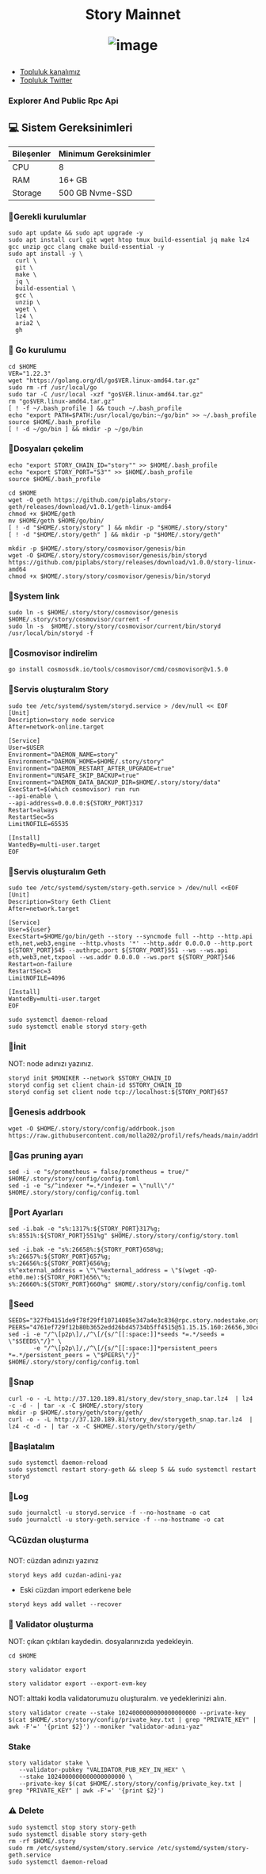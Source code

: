 




<h1 align="center"> Story Mainnet


![image](https://github.com/user-attachments/assets/92e39ea8-fc46-48ef-8f61-a27048d3e5f6)



</h1>


 * [Topluluk kanalımız](https://t.me/corenodechat)<br>
 * [Topluluk Twitter](https://twitter.com/corenodeHQ)<br>


### Explorer And Public Rpc Api



## 💻 Sistem Gereksinimleri
| Bileşenler | Minimum Gereksinimler | 
| ------------ | ------------ |
| CPU |	8|
| RAM	| 16+ GB |
| Storage	| 500 GB Nvme-SSD |


### 🚧Gerekli kurulumlar
```
sudo apt update && sudo apt upgrade -y
sudo apt install curl git wget htop tmux build-essential jq make lz4 gcc unzip gcc clang cmake build-essential -y
sudo apt install -y \
  curl \
  git \
  make \
  jq \
  build-essential \
  gcc \
  unzip \
  wget \
  lz4 \
  aria2 \
  gh
```

### 🚧 Go kurulumu
```
cd $HOME
VER="1.22.3"
wget "https://golang.org/dl/go$VER.linux-amd64.tar.gz"
sudo rm -rf /usr/local/go
sudo tar -C /usr/local -xzf "go$VER.linux-amd64.tar.gz"
rm "go$VER.linux-amd64.tar.gz"
[ ! -f ~/.bash_profile ] && touch ~/.bash_profile
echo "export PATH=$PATH:/usr/local/go/bin:~/go/bin" >> ~/.bash_profile
source $HOME/.bash_profile
[ ! -d ~/go/bin ] && mkdir -p ~/go/bin
```

### 📝Dosyaları çekelim
```
echo "export STORY_CHAIN_ID="story"" >> $HOME/.bash_profile
echo "export STORY_PORT="53"" >> $HOME/.bash_profile
source $HOME/.bash_profile
```
```
cd $HOME
wget -O geth https://github.com/piplabs/story-geth/releases/download/v1.0.1/geth-linux-amd64
chmod +x $HOME/geth
mv $HOME/geth $HOME/go/bin/
[ ! -d "$HOME/.story/story" ] && mkdir -p "$HOME/.story/story"
[ ! -d "$HOME/.story/geth" ] && mkdir -p "$HOME/.story/geth"
```
```
mkdir -p $HOME/.story/story/cosmovisor/genesis/bin
wget -O $HOME/.story/story/cosmovisor/genesis/bin/storyd https://github.com/piplabs/story/releases/download/v1.0.0/story-linux-amd64
chmod +x $HOME/.story/story/cosmovisor/genesis/bin/storyd
```
### 📝System link
```
sudo ln -s $HOME/.story/story/cosmovisor/genesis $HOME/.story/story/cosmovisor/current -f
sudo ln -s  $HOME/.story/story/cosmovisor/current/bin/storyd /usr/local/bin/storyd -f
```
### 📝Cosmovisor indirelim
```
go install cosmossdk.io/tools/cosmovisor/cmd/cosmovisor@v1.5.0
```
### 📝Servis oluşturalım Story
```
sudo tee /etc/systemd/system/storyd.service > /dev/null << EOF
[Unit]
Description=story node service
After=network-online.target

[Service]
User=$USER
Environment="DAEMON_NAME=story"
Environment="DAEMON_HOME=$HOME/.story/story"
Environment="DAEMON_RESTART_AFTER_UPGRADE=true"
Environment="UNSAFE_SKIP_BACKUP=true"
Environment="DAEMON_DATA_BACKUP_DIR=$HOME/.story/story/data"
ExecStart=$(which cosmovisor) run run
--api-enable \
--api-address=0.0.0.0:${STORY_PORT}317
Restart=always
RestartSec=5s
LimitNOFILE=65535

[Install]
WantedBy=multi-user.target
EOF
```
### 📝Servis oluşturalım Geth
```
sudo tee /etc/systemd/system/story-geth.service > /dev/null <<EOF
[Unit]
Description=Story Geth Client
After=network.target

[Service]
User=${user}
ExecStart=$HOME/go/bin/geth --story --syncmode full --http --http.api eth,net,web3,engine --http.vhosts '*' --http.addr 0.0.0.0 --http.port ${STORY_PORT}545 --authrpc.port ${STORY_PORT}551 --ws --ws.api eth,web3,net,txpool --ws.addr 0.0.0.0 --ws.port ${STORY_PORT}546
Restart=on-failure
RestartSec=3
LimitNOFILE=4096

[Install]
WantedBy=multi-user.target
EOF
```
```
sudo systemctl daemon-reload
sudo systemctl enable storyd story-geth
```
### 📝İnit
NOT: node adınızı yazınız.
```
storyd init $MONIKER --network $STORY_CHAIN_ID
storyd config set client chain-id $STORY_CHAIN_ID
storyd config set client node tcp://localhost:${STORY_PORT}657
```
### 📝Genesis addrbook 
```
wget -O $HOME/.story/story/config/addrbook.json https://raw.githubusercontent.com/molla202/profil/refs/heads/main/addrbook.json
```

### 📝Gas pruning ayarı
```
sed -i -e "s/prometheus = false/prometheus = true/" $HOME/.story/story/config/config.toml
sed -i -e "s/^indexer *=.*/indexer = \"null\"/" $HOME/.story/story/config/config.toml
```

### 📝Port Ayarları

```
sed -i.bak -e "s%:1317%:${STORY_PORT}317%g;
s%:8551%:${STORY_PORT}551%g" $HOME/.story/story/config/story.toml

sed -i.bak -e "s%:26658%:${STORY_PORT}658%g;
s%:26657%:${STORY_PORT}657%g;
s%:26656%:${STORY_PORT}656%g;
s%^external_address = \"\"%external_address = \"$(wget -qO- eth0.me):${STORY_PORT}656\"%;
s%:26660%:${STORY_PORT}660%g" $HOME/.story/story/config/config.toml
```
### 📝Seed
```
SEEDS="327fb4151de9f78f29ff10714085e347a4e3c836@rpc.story.nodestake.org:666"
PEERS="4761ef729f12b80b3652edd26bd45734b5ff4515@51.15.15.160:26656,30ce6b2ee08c7313a4ef14dbaef0cc6d6937bded@149.50.101.37:26656,22684dfc5f64dc355a1c68d0e4f7472d208caef9@95.216.243.177:26656,de39ffa62ec29003a892218e50e79935d89f1652@34.139.96.9:26656,1b69b89a871cb232300c8a980bfa1584ec1d8a3e@104.196.19.53:26656,1851180d526f7a4cfc5e391263869ba9d24bb8e7@35.211.255.251:26656,a352a98d79cd4b4d9dac83cf8fe1a69d95c81af7@35.211.57.155:26656"
sed -i -e "/^\[p2p\]/,/^\[/{s/^[[:space:]]*seeds *=.*/seeds = \"$SEEDS\"/}" \
       -e "/^\[p2p\]/,/^\[/{s/^[[:space:]]*persistent_peers *=.*/persistent_peers = \"$PEERS\"/}" $HOME/.story/story/config/config.toml
```
### 📝Snap
```
curl -o - -L http://37.120.189.81/story_dev/story_snap.tar.lz4  | lz4 -c -d - | tar -x -C $HOME/.story/story
mkdir -p $HOME/.story/geth/story/geth/
curl -o - -L http://37.120.189.81/story_dev/storygeth_snap.tar.lz4  | lz4 -c -d - | tar -x -C $HOME/.story/geth/story/geth/
```
### 📝Başlatalım   
```
sudo systemctl daemon-reload
sudo systemctl restart story-geth && sleep 5 && sudo systemctl restart storyd
```
### 📝Log
```
sudo journalctl -u storyd.service -f --no-hostname -o cat
sudo journalctl -u story-geth.service -f --no-hostname -o cat
```
### 🔍Cüzdan oluşturma
NOT: cüzdan adınızı yazınız
```
storyd keys add cuzdan-adini-yaz
```
- Eski cüzdan import ederkene bele
```
storyd keys add wallet --recover
```

### 🌟 Validator oluşturma
NOT: çıkan çıktıları kaydedin. dosyalarınızıda yedekleyin.
```
cd $HOME
```
```
story validator export
```
```
story validator export --export-evm-key
```
NOT: alttaki kodla validatorumuzu oluşturalım. ve yedeklerinizi alın.
```
story validator create --stake 1024000000000000000000 --private-key $(cat $HOME/.story/story/config/private_key.txt | grep "PRIVATE_KEY" | awk -F'=' '{print $2}') --moniker "validator-adını-yaz"
```
### Stake
```
story validator stake \
   --validator-pubkey "VALIDATOR_PUB_KEY_IN_HEX" \
   --stake 1024000000000000000000 \
   --private-key $(cat $HOME/.story/story/config/private_key.txt | grep "PRIVATE_KEY" | awk -F'=' '{print $2}')
```
### ⚠️ Delete
```
sudo systemctl stop story story-geth
sudo systemctl disable story story-geth
rm -rf $HOME/.story
sudo rm /etc/systemd/system/story.service /etc/systemd/system/story-geth.service
sudo systemctl daemon-reload
```
